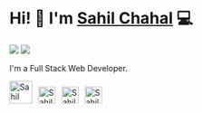 # Hi! 👋 I'm [Sahil Chahal](https://twitter.com/devsahilchahal) 💻

[![](https://komarev.com/ghpvc/?username=dev-chahal&color=blue&label=Profile%20Views)](https://github.com/dev-chahal/dev-chahal)
[![](https://img.shields.io/github/followers/dev-chahal?label=GitHub%20Followers)](https://github.com/dev-chahal)

I'm a Full Stack Web Developer.

<!-- Socials -->
<a href="https://twitter.com/devsahilchahal"><img src="https://cdn.worldvectorlogo.com/logos/twitter-6.svg" title="Twitter" alt="Sahil Chahal Twitter profile" width="40"/></a>
&ensp;<a href="https://www.linkedin.com/in/sahil-chahal-2729b7217/"><img src="https://cdn.worldvectorlogo.com/logos/linkedin-icon-2.svg" title="Linkedin" alt="Sahil Chahal Linkedin account" width="30"/></a>
&ensp;<a href="https://www.instagram.com/__chahal_01"><img src="https://cdn.worldvectorlogo.com/logos/instagram-5.svg" title="Instagram" alt="Sahil Chahal Instagram profile" width="30"/></a>
&ensp;<a href="https://github.com/dev-chahal"><img src="https://cdn.worldvectorlogo.com/logos/github-icon-1.svg" title="GitHub" alt="Sahil Chahal GitHub profile" width="30"/></a>
<br>
